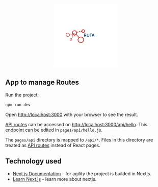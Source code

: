 <div align="center">
    <img src="./public/96d5eba7a2ce48db81ea2bb59a55bd05.png" alt="logo"/>
</div>

## App to manage Routes

Run the project:

```bash
npm run dev
```

Open [http://localhost:3000](http://localhost:3000) with your browser to see the result.

[API routes](https://nextjs.org/docs/api-routes/introduction) can be accessed on [http://localhost:3000/api/hello](http://localhost:3000/api/hello). This endpoint can be edited in `pages/api/hello.js`.

The `pages/api` directory is mapped to `/api/*`. Files in this directory are treated as [API routes](https://nextjs.org/docs/api-routes/introduction) instead of React pages.

## Technology used

- [Next.js Documentation](https://nextjs.org/docs) - for agility the project is builded in Nextjs.
- [Learn Next.js](https://nextjs.org/learn) - learn more about nextjs.
